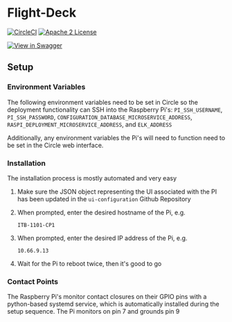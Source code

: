 # Flight-Deck
[![CircleCI](https://img.shields.io/circleci/project/byuoitav/flight-deck.svg)](https://circleci.com/gh/byuoitav/flight-deck) [![Apache 2 License](https://img.shields.io/hexpm/l/plug.svg)](https://raw.githubusercontent.com/byuoitav/flight-deck/master/LICENSE)

[![View in Swagger](http://jessemillar.github.io/view-in-swagger-button/button.svg)](http://byuoitav.github.io/swagger-ui/?url=https://raw.githubusercontent.com/byuoitav/flight-deck/master/swagger.json)

## Setup
### Environment Variables
The following environment variables need to be set in Circle so the deployment functionality can SSH into the Raspberry Pi's: `PI_SSH_USERNAME`, `PI_SSH_PASSWORD`, `CONFIGURATION_DATABASE_MICROSERVICE_ADDRESS`, `RASPI_DEPLOYMENT_MICROSERVICE_ADDRESS`, and `ELK_ADDRESS`

Additionally, any environment variables the Pi's will need to function need to be set in the Circle web interface.

### Installation
The installation process is mostly automated and very easy
1. Make sure the JSON object representing the UI associated with the PI has been updated in the `ui-configuration` Github Repository
1. When prompted, enter the desired hostname of the Pi, e.g.
	```
	ITB-1101-CP1
	```
1. When prompted, enter the desired IP address of the Pi, e.g.

	```
	10.66.9.13
	```

1. Wait for the Pi to reboot twice, then it's good to go

### Contact Points
The Raspberry Pi's monitor contact closures on their GPIO pins with a python-based systemd service, which is automatically installed during the setup sequence. 
The Pi monitors on pin 7 and grounds pin 9

